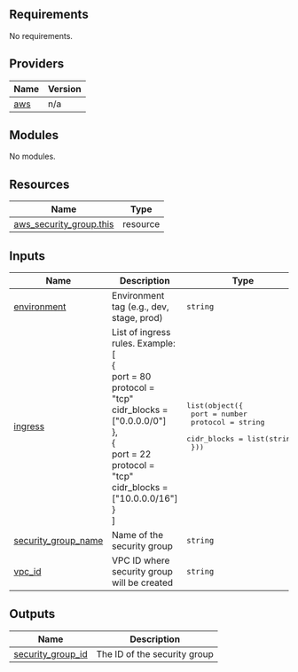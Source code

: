 ## Requirements

No requirements.

## Providers

| Name | Version |
|------|---------|
| <a name="provider_aws"></a> [aws](#provider\_aws) | n/a |

## Modules

No modules.

## Resources

| Name | Type |
|------|------|
| [aws_security_group.this](https://registry.terraform.io/providers/hashicorp/aws/latest/docs/resources/security_group) | resource |

## Inputs

| Name | Description | Type | Default | Required |
|------|-------------|------|---------|:--------:|
| <a name="input_environment"></a> [environment](#input\_environment) | Environment tag (e.g., dev, stage, prod) | `string` | `"dev"` | no |
| <a name="input_ingress"></a> [ingress](#input\_ingress) | List of ingress rules. Example:<br/>[<br/>  {<br/>    port        = 80<br/>    protocol    = "tcp"<br/>    cidr\_blocks = ["0.0.0.0/0"]<br/>  },<br/>  {<br/>    port        = 22<br/>    protocol    = "tcp"<br/>    cidr\_blocks = ["10.0.0.0/16"]<br/>  }<br/>] | <pre>list(object({<br/>    port        = number<br/>    protocol    = string<br/>    cidr_blocks = list(string)<br/>  }))</pre> | n/a | yes |
| <a name="input_security_group_name"></a> [security\_group\_name](#input\_security\_group\_name) | Name of the security group | `string` | n/a | yes |
| <a name="input_vpc_id"></a> [vpc\_id](#input\_vpc\_id) | VPC ID where security group will be created | `string` | n/a | yes |

## Outputs

| Name | Description |
|------|-------------|
| <a name="output_security_group_id"></a> [security\_group\_id](#output\_security\_group\_id) | The ID of the security group |
